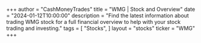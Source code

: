 +++
author = "CashMoneyTrades"
title = "WMG | Stock and Overview"
date = "2024-01-12T10:00:00"
description = "Find the latest information about trading WMG stock for a full financial overview to help with your stock trading and investing."
tags = [
"Stocks",
]
layout = "stocks"
ticker = "WMG"
+++
        


    
        